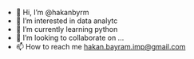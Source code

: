 - 👋 Hi, I’m @hakanbyrm
- 👀 I’m interested in data analytc
- 🌱 I’m currently learning python
- 💞️ I’m looking to collaborate on ...
- 📫 How to reach me hakan.bayram.imp@gmail.com

<!---
hakanbyrm/hakanbyrm is a ✨ special ✨ repository because its `README.md` (this file) appears on your GitHub profile.
You can click the Preview link to take a look at your changes.
--->

